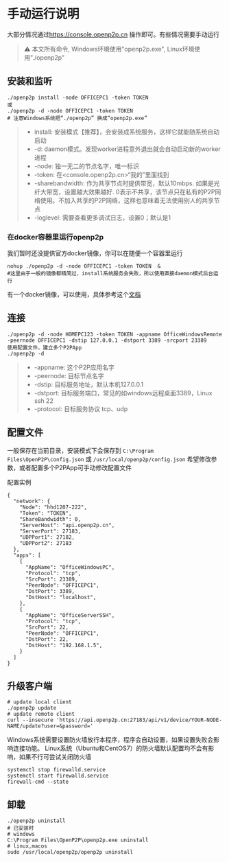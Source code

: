 # 手动运行说明

大部分情况通过<https://console.openp2p.cn> 操作即可。有些情况需要手动运行  
> :warning: 本文所有命令, Windows环境使用"openp2p.exe", Linux环境使用"./openp2p"

## 安装和监听

```
./openp2p install -node OFFICEPC1 -token TOKEN  
或
./openp2p -d -node OFFICEPC1 -token TOKEN  
# 注意Windows系统把“./openp2p” 换成“openp2p.exe”
```
>
>* install: 安装模式【推荐】，会安装成系统服务，这样它就能随系统自动启动
>* -d: daemon模式。发现worker进程意外退出就会自动启动新的worker进程
>* -node: 独一无二的节点名字，唯一标识
>* -token: 在<console.openp2p.cn>“我的”里面找到
>* -sharebandwidth: 作为共享节点时提供带宽，默认10mbps. 如果是光纤大带宽，设置越大效果越好. 0表示不共享，该节点只在私有的P2P网络使用。不加入共享的P2P网络，这样也意味着无法使用别人的共享节点
>* -loglevel: 需要查看更多调试日志，设置0；默认是1

### 在docker容器里运行openp2p

我们暂时还没提供官方docker镜像，你可以在随便一个容器里运行

```
nohup ./openp2p -d -node OFFICEPC1 -token TOKEN  &
#这里由于一般的镜像都精简过，install系统服务会失败，所以使用直接daemon模式后台运行
```

有一个docker镜像，可以使用，具体参考这个[文档](/docker/使用说明.md)

## 连接

```
./openp2p -d -node HOMEPC123 -token TOKEN -appname OfficeWindowsRemote -peernode OFFICEPC1 -dstip 127.0.0.1 -dstport 3389 -srcport 23389
使用配置文件，建立多个P2PApp
./openp2p -d   
```
>
>* -appname: 这个P2P应用名字
>* -peernode: 目标节点名字
>* -dstip: 目标服务地址，默认本机127.0.0.1
>* -dstport: 目标服务端口，常见的如windows远程桌面3389，Linux ssh 22
>* -protocol: 目标服务协议 tcp、udp

## 配置文件

一般保存在当前目录，安装模式下会保存到 `C:\Program Files\OpenP2P\config.json` 或 `/usr/local/openp2p/config.json`
希望修改参数，或者配置多个P2PApp可手动修改配置文件

配置实例

```
{
  "network": {
    "Node": "hhd1207-222",
    "Token": "TOKEN",
    "ShareBandwidth": 0,
    "ServerHost": "api.openp2p.cn",
    "ServerPort": 27183,
    "UDPPort1": 27182,
    "UDPPort2": 27183
  },
  "apps": [
    {
      "AppName": "OfficeWindowsPC",
      "Protocol": "tcp",
      "SrcPort": 23389,
      "PeerNode": "OFFICEPC1",
      "DstPort": 3389,
      "DstHost": "localhost",
    },
    {
      "AppName": "OfficeServerSSH",
      "Protocol": "tcp",
      "SrcPort": 22,
      "PeerNode": "OFFICEPC1",
      "DstPort": 22,
      "DstHost": "192.168.1.5",
    }
  ]
}
```

## 升级客户端

```
# update local client
./openp2p update  
# update remote client
curl --insecure 'https://api.openp2p.cn:27183/api/v1/device/YOUR-NODE-NAME/update?user=&password='
```

Windows系统需要设置防火墙放行本程序，程序会自动设置，如果设置失败会影响连接功能。
Linux系统（Ubuntu和CentOS7）的防火墙默认配置均不会有影响，如果不行可尝试关闭防火墙

```
systemctl stop firewalld.service
systemctl start firewalld.service
firewall-cmd --state
```

## 卸载

```
./openp2p uninstall
# 已安装时
# windows
C:\Program Files\OpenP2P\openp2p.exe uninstall
# linux,macos
sudo /usr/local/openp2p/openp2p uninstall
```
